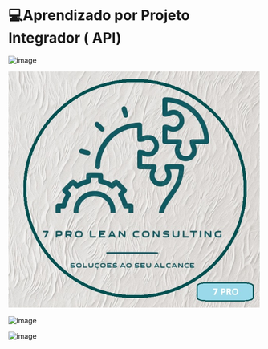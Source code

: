 # 💻Aprendizado por Projeto Integrador ( API)
![image](https://github.com/7-Pro-Lean-Consulting/Horario/assets/127999546/556c4f62-542b-4815-8a01-bc8ddc922a5f)

![image](https://github.com/antoniodaluz/API-II-7-PRO-LEAN-CONSULTING-TEC-ASSISTIVA/blob/main/Imagens/LOGO_SLOGAN%20(1).jpg?raw=true)

![image](https://github.com/user-attachments/assets/4196af1b-8a6e-4680-ad90-cd83250a5b8b)

 ![image](https://github.com/user-attachments/assets/d9ce7291-244d-4861-afe3-097ff60273c9)
